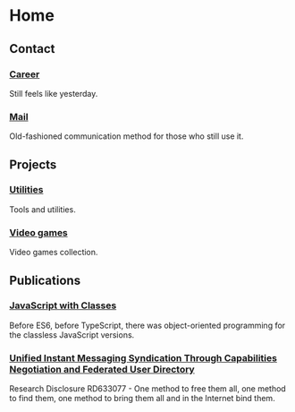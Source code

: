 # Home

## Contact

### [Career](https://www.linkedin.com/in/diogoeichert)
Still feels like yesterday.

### [Mail](mailto:diogoeichert@icloud.com)
Old-fashioned communication method for those who still use it.

## Projects

### [Utilities](https://diogoeichert.github.io/utils)
Tools and utilities.

### [Video games](https://diogoeichert.github.io/games)
Video games collection.

## Publications

### [JavaScript with Classes](JSwC.epub)
Before ES6, before TypeScript, there was object-oriented programming for the classless JavaScript versions.

### [Unified Instant Messaging Syndication Through Capabilities Negotiation and Federated User Directory](RD633077.pdf)
Research Disclosure RD633077 - One method to free them all, one method to find them, one method to bring them all and in the Internet bind them.
